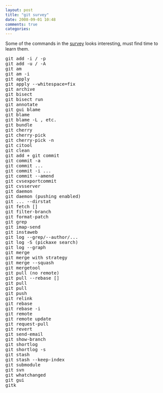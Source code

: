 ```yaml
---
layout: post
title: "git survey"
date: 2008-09-01 10:48
comments: true
categories: 
---
```


<p>Some of the commands in the <a href="http://www.survs.com/survey?id=M3PIVU72&amp;channel=2WXE4BVTW8">survey</a> looks interesting, must find time to learn them.</p>

<pre>
git add -i / -p
git add -u / -A
git am
git am -i
git apply
git apply --whitespace=fix
git archive
git bisect
git bisect run <cmd>
git annotate
git gui blame
git blame
git blame -L <start>,<end> etc.
git bundle
git cherry
git cherry-pick
git cherry-pick -n
git citool
git clean
git add + git commit
git commit -a
git commit <file>...
git commit -i <file>...
git commit --amend
git cvsexportcommit
git cvsserver
git daemon
git daemon (pushing enabled)
git ... --dirstat
git fetch [<options>]
git filter-branch
git format-patch
git grep
git imap-send
git instaweb
git log --grep/--author/...
git log -S<string> (pickaxe search)
git log --graph
git merge
git merge with strategy
git merge --squash
git mergetool
git pull (no remote)
git pull --rebase [<options>]
git pull <remote>
git pull <url><ref>
git push
git relink
git rebase
git rebase -i
git remote
git remote update
git request-pull
git revert
git send-email
git show-branch
git shortlog
git shortlog -s
git stash
git stash --keep-index
git submodule
git svn
git whatchanged
git gui
gitk
</ref></url></remote></options></string></options></file></file></end></start></cmd></pre>
